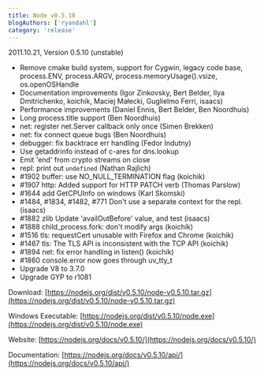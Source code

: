```yaml
---
title: Node v0.5.10
blogAuthors: ['ryandahl']
category: 'release'
---
```


2011.10.21, Version 0.5.10 (unstable)

* Remove cmake build system, support for Cygwin, legacy code base, process.ENV, process.ARGV, process.memoryUsage().vsize, os.openOSHandle
* Documentation improvements (Igor Zinkovsky, Bert Belder, Ilya Dmitrichenko, koichik, Maciej Małecki, Guglielmo Ferri, isaacs)
* Performance improvements (Daniel Ennis, Bert Belder, Ben Noordhuis)
* Long process.title support (Ben Noordhuis)
* net: register net.Server callback only once (Simen Brekken)
* net: fix connect queue bugs (Ben Noordhuis)
* debugger: fix backtrace err handling (Fedor Indutny)
* Use getaddrinfo instead of c-ares for dns.lookup
* Emit 'end' from crypto streams on close
* repl: print out `undefined` (Nathan Rajlich)
* #1902 buffer: use NO\_NULL\_TERMINATION flag (koichik)
* #1907 http: Added support for HTTP PATCH verb (Thomas Parslow)
* #1644 add GetCPUInfo on windows (Karl Skomski)
* #1484, #1834, #1482, #771 Don't use a separate context for the repl. (isaacs)
* #1882 zlib Update 'availOutBefore' value, and test (isaacs)
* #1888 child\_process.fork: don't modify args (koichik)
* #1516 tls: requestCert unusable with Firefox and Chrome (koichik)
* #1467 tls: The TLS API is inconsistent with the TCP API (koichik)
* #1894 net: fix error handling in listen() (koichik)
* #1860 console.error now goes through uv\_tty\_t
* Upgrade V8 to 3.7.0
* Upgrade GYP to r1081

Download: [https://nodejs.org/dist/v0.5.10/node-v0.5.10.tar.gz](https://nodejs.org/dist/v0.5.10/node-v0.5.10.tar.gz)

Windows Executable: [https://nodejs.org/dist/v0.5.10/node.exe](https://nodejs.org/dist/v0.5.10/node.exe)

Website: [https://nodejs.org/docs/v0.5.10/](https://nodejs.org/docs/v0.5.10/)

Documentation: [https://nodejs.org/docs/v0.5.10/api/](https://nodejs.org/docs/v0.5.10/api/)
